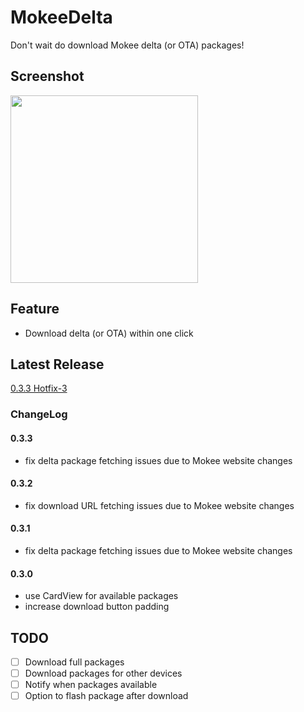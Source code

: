 # MokeeDelta

Don't wait do download Mokee delta (or OTA) packages!

## Screenshot

<img src="https://user-images.githubusercontent.com/13914967/29304688-ef6afae6-8159-11e7-999d-ac5c79cdb235.png" width="300px" style="max-width:100%;">

## Feature

- Download delta (or OTA) within one click

## Latest Release

 [0.3.3 Hotfix-3](https://github.com/Rocket1184/MokeeDelta/releases/tag/0.3.3)

### ChangeLog

#### 0.3.3

- fix delta package fetching issues due to Mokee website changes

#### 0.3.2

- fix download URL fetching issues due to Mokee website changes

#### 0.3.1

- fix delta package fetching issues due to Mokee website changes

#### 0.3.0

- use CardView for available packages
- increase download button padding

## TODO

- [ ] Download full packages
- [ ] Download packages for other devices
- [ ] Notify when packages available
- [ ] Option to flash package after download
